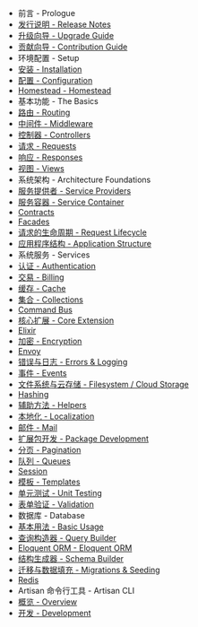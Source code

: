 - 前言 - Prologue
 - [发行说明 - Release Notes](releases.md)
 - [升级向导 - Upgrade Guide](upgrade.md)
 - [贡献向导 - Contribution Guide](contributions.md)
- 环境配置 - Setup
 - [安装 - Installation](installation.md)
 - [配置 - Configuration](configuration.md)
 - [Homestead - Homestead](homestead.md)
- 基本功能 - The Basics
 - [路由 - Routing](routing.md)
 - [中间件 - Middleware](middleware.md)
 - [控制器 - Controllers](controllers.md)
 - [请求 - Requests](requests.md)
 - [响应 - Responses](responses.md)
 - [视图 - Views](views.md)
- 系统架构 - Architecture Foundations
 - [服务提供者 - Service Providers](providers.md)
 - [服务容器 - Service Container](container.md)
 - [Contracts](contracts.md)
 - [Facades](facades.md)
 - [请求的生命周期 - Request Lifecycle](lifecycle.md)
 - [应用程序结构 - Application Structure](structure.md)
- 系统服务 - Services
 - [认证 - Authentication](authentication.md)
 - [交易 - Billing](billing.md)
 - [缓存 - Cache](cache.md)
 - [集合 - Collections](collections.md)
 - [Command Bus](bus.md)
 - [核心扩展 - Core Extension](extending.md)
 - [Elixir](elixir.md)
 - [加密 - Encryption](encryption.md)
 - [Envoy](envoy.md)
 - [错误与日志 - Errors & Logging](errors.md)
 - [事件 - Events](events.md)
 - [文件系统与云存储 - Filesystem / Cloud Storage](filesystem.md)
 - [Hashing](hashing.md)
 - [辅助方法 - Helpers](helpers.md)
 - [本地化 - Localization](localization.md)
 - [邮件 - Mail](mail.md)
 - [扩展包开发 - Package Development](packages.md)
 - [分页 - Pagination](pagination.md)
 - [队列 - Queues](queues.md)
 - [Session](session.md)
 - [模板 - Templates](templates.md)
 - [单元测试 - Unit Testing](testing.md)
 - [表单验证 - Validation](validation.md)
- 数据库 - Database
 - [基本用法 - Basic Usage](database.md)
 - [查询构造器 - Query Builder](queries.md)
 - [Eloquent ORM - Eloquent ORM](eloquent.md)
 - [结构生成器 - Schema Builder](schema.md)
 - [迁移与数据填充 - Migrations & Seeding](migrations.md)
 - [Redis](redis.md)
- Artisan 命令行工具 - Artisan CLI
 - [概览 - Overview](overview.md)
 - [开发 - Development](commands.md)